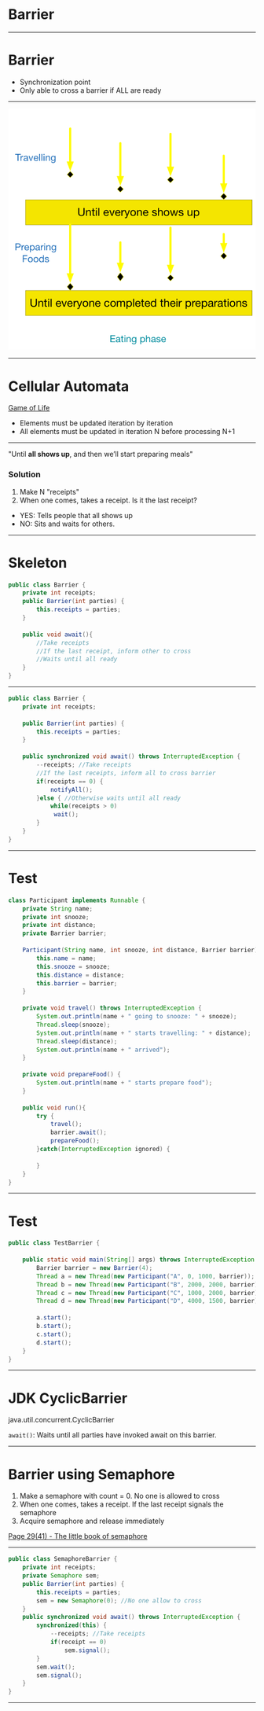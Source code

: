 # Barrier

---
# Barrier
- Synchronization point
- Only able to cross a barrier if ALL are ready

---
![fit](img/party.png)

---
# Cellular Automata
[Game of Life](http://en.wikipedia.org/wiki/Conway's_Game_of_Life)

- Elements must be updated iteration by iteration
- All elements must be updated in iteration N before processing N+1

---
"Until **all shows up**, and then we’ll start preparing meals"
### Solution
1. Make N "receipts"
2. When one comes, takes a receipt. Is it the last receipt?
- YES: Tells people that all shows up
- NO: Sits and waits for others.

---
# Skeleton
```java
public class Barrier {
    private int receipts;
    public Barrier(int parties) {
        this.receipts = parties;
    }

    public void await(){
        //Take receipts
        //If the last receipt, inform other to cross
        //Waits until all ready
    }
}
```

---
```java
public class Barrier {
    private int receipts;

    public Barrier(int parties) {
        this.receipts = parties;
    }

    public synchronized void await() throws InterruptedException {
        --receipts; //Take receipts
        //If the last receipts, inform all to cross barrier
        if(receipts == 0) { 
            notifyAll();
        }else { //Otherwise waits until all ready
            while(receipts > 0)
             wait(); 
        }
    }
}
```

---
# Test
```java
class Participant implements Runnable {
    private String name;
    private int snooze;
    private int distance;
    private Barrier barrier;

    Participant(String name, int snooze, int distance, Barrier barrier) {
        this.name = name;
        this.snooze = snooze;
        this.distance = distance;
        this.barrier = barrier;
    }
    
    private void travel() throws InterruptedException {
        System.out.println(name + " going to snooze: " + snooze);
        Thread.sleep(snooze);
        System.out.println(name + " starts travelling: " + distance);
        Thread.sleep(distance);
        System.out.println(name + " arrived");
    }
    
    private void prepareFood() {
        System.out.println(name + " starts prepare food");
    }
    
    public void run(){
        try {
            travel();
            barrier.await();
            prepareFood();
        }catch(InterruptedException ignored) {

        }
    }
}
```

---
# Test
```java
public class TestBarrier {

    public static void main(String[] args) throws InterruptedException {
        Barrier barrier = new Barrier(4);
        Thread a = new Thread(new Participant("A", 0, 1000, barrier));
        Thread b = new Thread(new Participant("B", 2000, 2000, barrier));
        Thread c = new Thread(new Participant("C", 1000, 2000, barrier));
        Thread d = new Thread(new Participant("D", 4000, 1500, barrier));

        a.start();
        b.start();
        c.start();
        d.start();
    }
}
```

---
# JDK CyclicBarrier
java.util.concurrent.CyclicBarrier

`await()`: Waits until all parties have invoked await on this barrier.

---
# Barrier using Semaphore
1. Make a semaphore with count = 0. No one is allowed to cross
2. When one comes, takes a receipt. If the last receipt signals the semaphore
3. Acquire semaphore and release immediately

[Page 29(41) - The little book of semaphore](http://greenteapress.com/semaphores/downey08semaphores.pdf)

---
```java
public class SemaphoreBarrier {
    private int receipts;
    private Semaphore sem;
    public Barrier(int parties) {
        this.receipts = parties;
        sem = new Semaphore(0); //No one allow to cross
    }
    public synchronized void await() throws InterruptedException {
        synchronized(this) {
            --receipts; //Take receipts
            if(receipt == 0)
                sem.signal();
        }
        sem.wait();
        sem.signal();
    }
}
```

---